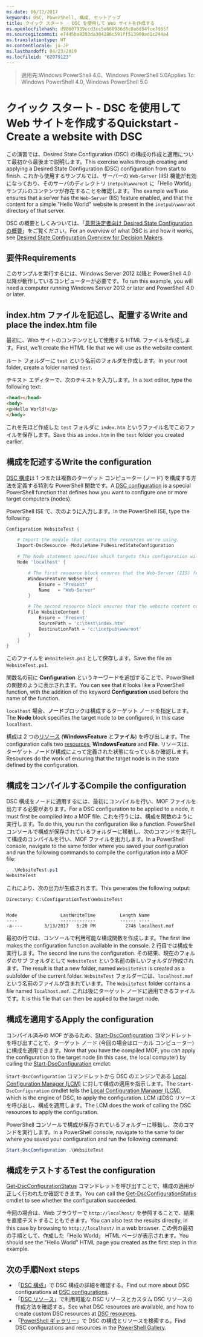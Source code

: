 ```yaml
---
ms.date: 06/12/2017
keywords: DSC, PowerShell, 構成, セットアップ
title: クイック スタート - DSC を使用して Web サイトを作成する
ms.openlocfilehash: d98607939ccd3cc5e660936d8c0a6d54fce7d65f
ms.sourcegitcommit: e7445ba8203da304286c591ff513900ad1c244a4
ms.translationtype: HT
ms.contentlocale: ja-JP
ms.lasthandoff: 04/23/2019
ms.locfileid: "62079123"
---
```

> <span data-ttu-id="60d2c-103">適用先:Windows PowerShell 4.0、Windows PowerShell 5.0</span><span class="sxs-lookup"><span data-stu-id="60d2c-103">Applies To: Windows PowerShell 4.0, Windows PowerShell 5.0</span></span>

# <a name="quickstart---create-a-website-with-dsc"></a><span data-ttu-id="60d2c-104">クイック スタート - DSC を使用して Web サイトを作成する</span><span class="sxs-lookup"><span data-stu-id="60d2c-104">Quickstart - Create a website with DSC</span></span>

<span data-ttu-id="60d2c-105">この演習では、Desired State Configuration (DSC) の構成の作成と適用について最初から最後まで説明します。</span><span class="sxs-lookup"><span data-stu-id="60d2c-105">This exercise walks through creating and applying a Desired State Configuration (DSC) configuration from start to finish.</span></span>
<span data-ttu-id="60d2c-106">これから使用するサンプルでは、サーバーの `Web-Server` (IIS) 機能が有効になっており、そのサーバのディレクトリ `inetpub\wwwroot` に「Hello World」サンプルのコンテンツが存在することを確認します。</span><span class="sxs-lookup"><span data-stu-id="60d2c-106">The example we'll use ensures that a server has the `Web-Server` (IIS) feature enabled, and that the content for a simple "Hello World" website is present in the `inetpub\wwwroot` directory of that server.</span></span>

<span data-ttu-id="60d2c-107">DSC の概要としくみついては、「[意思決定者向け Desired State Configuration の概要](../overview/decisionMaker.md)」をご覧ください。</span><span class="sxs-lookup"><span data-stu-id="60d2c-107">For an overview of what DSC is and how it works, see [Desired State Configuration Overview for Decision Makers](../overview/decisionMaker.md).</span></span>

## <a name="requirements"></a><span data-ttu-id="60d2c-108">要件</span><span class="sxs-lookup"><span data-stu-id="60d2c-108">Requirements</span></span>

<span data-ttu-id="60d2c-109">このサンプルを実行するには、Windows Server 2012 以降と PowerShell 4.0 以降が動作しているコンピューターが必要です。</span><span class="sxs-lookup"><span data-stu-id="60d2c-109">To run this example, you will need a computer running Windows Server 2012 or later and PowerShell 4.0 or later.</span></span>

## <a name="write-and-place-the-indexhtm-file"></a><span data-ttu-id="60d2c-110">index.htm ファイルを記述し、配置する</span><span class="sxs-lookup"><span data-stu-id="60d2c-110">Write and place the index.htm file</span></span>

<span data-ttu-id="60d2c-111">最初に、Web サイトのコンテンツとして使用する HTML ファイルを作成します。</span><span class="sxs-lookup"><span data-stu-id="60d2c-111">First, we'll create the HTML file that we will use as the website content.</span></span>

<span data-ttu-id="60d2c-112">ルート フォルダーに `test` という名前のフォルダを作成します。</span><span class="sxs-lookup"><span data-stu-id="60d2c-112">In your root folder, create a folder named `test`.</span></span>

<span data-ttu-id="60d2c-113">テキスト エディターで、次のテキストを入力します。</span><span class="sxs-lookup"><span data-stu-id="60d2c-113">In a text editor, type the following text:</span></span>

```html
<head></head>
<body>
<p>Hello World!</p>
</body>
```

<span data-ttu-id="60d2c-114">これを先ほど作成した `test` フォルダに `index.htm` というファイル名でこのファイルを保存します。</span><span class="sxs-lookup"><span data-stu-id="60d2c-114">Save this as `index.htm` in the `test` folder you created earlier.</span></span>

## <a name="write-the-configuration"></a><span data-ttu-id="60d2c-115">構成を記述する</span><span class="sxs-lookup"><span data-stu-id="60d2c-115">Write the configuration</span></span>

<span data-ttu-id="60d2c-116">[DSC 構成](../configurations/configurations.md)は 1 つまたは複数のターゲット コンピューター (ノード) を構成する方法を定義する特別な PowerShell 関数です。</span><span class="sxs-lookup"><span data-stu-id="60d2c-116">A [DSC configuration](../configurations/configurations.md) is a special PowerShell function that defines how you want to configure one or more target computers (nodes).</span></span>

<span data-ttu-id="60d2c-117">PowerShell ISE で、次のように入力します。</span><span class="sxs-lookup"><span data-stu-id="60d2c-117">In the PowerShell ISE, type the following:</span></span>

```powershell
Configuration WebsiteTest {

    # Import the module that contains the resources we're using.
    Import-DscResource -ModuleName PsDesiredStateConfiguration

    # The Node statement specifies which targets this configuration will be applied to.
    Node 'localhost' {

        # The first resource block ensures that the Web-Server (IIS) feature is enabled.
        WindowsFeature WebServer {
            Ensure = "Present"
            Name   = "Web-Server"
        }

        # The second resource block ensures that the website content copied to the website root folder.
        File WebsiteContent {
            Ensure = 'Present'
            SourcePath = 'c:\test\index.htm'
            DestinationPath = 'c:\inetpub\wwwroot'
        }
    }
}
```

<span data-ttu-id="60d2c-118">このファイルを `WebsiteTest.ps1` として保存します。</span><span class="sxs-lookup"><span data-stu-id="60d2c-118">Save the file as `WebsiteTest.ps1`.</span></span>

<span data-ttu-id="60d2c-119">関数名の前に **Configuration** というキーワードを追加することで、PowerShell の関数のように表示されます。</span><span class="sxs-lookup"><span data-stu-id="60d2c-119">You can see that it looks like a PowerShell function, with the addition of the keyword **Configuration** used before the name of the function.</span></span>

<span data-ttu-id="60d2c-120">`localhost` 場合、**ノード**ブロックは構成するターゲット ノードを指定します。</span><span class="sxs-lookup"><span data-stu-id="60d2c-120">The **Node** block specifies the target node to be configured, in this case `localhost`.</span></span>

<span data-ttu-id="60d2c-121">構成は 2 つの[リソース](../resources/resources.md) (**WindowsFeature** と**ファイル**) を呼び出します。</span><span class="sxs-lookup"><span data-stu-id="60d2c-121">The configuration calls two [resources](../resources/resources.md), **WindowsFeature** and **File**.</span></span>
<span data-ttu-id="60d2c-122">リソースは、ターゲット ノードが構成によって定義された状態になっているか確認します。</span><span class="sxs-lookup"><span data-stu-id="60d2c-122">Resources do the work of ensuring that the target node is in the state defined by the configuration.</span></span>

## <a name="compile-the-configuration"></a><span data-ttu-id="60d2c-123">構成をコンパイルする</span><span class="sxs-lookup"><span data-stu-id="60d2c-123">Compile the configuration</span></span>

<span data-ttu-id="60d2c-124">DSC 構成をノードに適用するには、最初にコンパイルを行い、MOF ファイルを出力する必要があります。</span><span class="sxs-lookup"><span data-stu-id="60d2c-124">For a DSC configuration to be applied to a node, it must first be compiled into a MOF file.</span></span>
<span data-ttu-id="60d2c-125">これを行うには、構成を関数のように実行します。</span><span class="sxs-lookup"><span data-stu-id="60d2c-125">To do this, you run the configuration like a function.</span></span>
<span data-ttu-id="60d2c-126">PowerShell コンソールで構成が保存されているフォルダーに移動し、次のコマンドを実行して構成のコンパイルを行い、MOF ファイルを出力します。</span><span class="sxs-lookup"><span data-stu-id="60d2c-126">In a PowerShell console, navigate to the same folder where you saved your configuration and run the following commands to compile the configuration into a MOF file:</span></span>

```powershell
. .\WebsiteTest.ps1
WebsiteTest
```

<span data-ttu-id="60d2c-127">これにより、次の出力が生成されます。</span><span class="sxs-lookup"><span data-stu-id="60d2c-127">This generates the following output:</span></span>

```
Directory: C:\ConfigurationTest\WebsiteTest


Mode                LastWriteTime         Length Name
----                -------------         ------ ----
-a----        3/13/2017   5:20 PM           2746 localhost.mof
```

<span data-ttu-id="60d2c-128">最初の行では、コンソールで利用可能な構成関数を作成します。</span><span class="sxs-lookup"><span data-stu-id="60d2c-128">The first line makes the configuration function available in the console.</span></span>
<span data-ttu-id="60d2c-129">2 行目では構成を実行します。</span><span class="sxs-lookup"><span data-stu-id="60d2c-129">The second line runs the configuration.</span></span>
<span data-ttu-id="60d2c-130">その結果、現在のフォルダのサブ フォルダとして `WebsiteTest` という名前の新しいフォルダが作成されます。</span><span class="sxs-lookup"><span data-stu-id="60d2c-130">The result is that a new folder, named `WebsiteTest` is created as a subfolder of the current folder.</span></span>
<span data-ttu-id="60d2c-131">`WebsiteTest` フォルダーには、`localhost.mof` という名前のファイルが含まれています。</span><span class="sxs-lookup"><span data-stu-id="60d2c-131">The `WebsiteTest` folder contains a file named `localhost.mof`.</span></span>
<span data-ttu-id="60d2c-132">これは後にターゲット ノードに適用できるファイルです。</span><span class="sxs-lookup"><span data-stu-id="60d2c-132">It is this file that can then be applied to the target node.</span></span>

## <a name="apply-the-configuration"></a><span data-ttu-id="60d2c-133">構成を適用する</span><span class="sxs-lookup"><span data-stu-id="60d2c-133">Apply the configuration</span></span>

<span data-ttu-id="60d2c-134">コンパイル済みの MOF があるため、[Start-DscConfiguration](/powershell/module/psdesiredstateconfiguration/start-dscconfiguration) コマンドレットを呼び出すことで、ターゲット ノード (今回の場合はローカル コンピューター) に構成を適用できます。</span><span class="sxs-lookup"><span data-stu-id="60d2c-134">Now that you have the compiled MOF, you can apply the configuration to the target node (in this case, the local computer) by calling the [Start-DscConfiguration](/powershell/module/psdesiredstateconfiguration/start-dscconfiguration) cmdlet.</span></span>

<span data-ttu-id="60d2c-135">`Start-DscConfiguration` コマンドレットから DSC のエンジンである [Local Configuration Manager (LCM)](../managing-nodes/metaConfig.md) に対して構成の適用を指示します。</span><span class="sxs-lookup"><span data-stu-id="60d2c-135">The `Start-DscConfiguration` cmdlet tells the [Local Configuration Manager (LCM)](../managing-nodes/metaConfig.md), which is the engine of DSC, to apply the configuration.</span></span>
<span data-ttu-id="60d2c-136">LCM はDSC リソースを呼び出し、構成を適用します。</span><span class="sxs-lookup"><span data-stu-id="60d2c-136">The LCM does the work of calling the DSC resources to apply the configuration.</span></span>

<span data-ttu-id="60d2c-137">PowerShell コンソールで構成が保存されているフォルダーに移動し、次のコマンドを実行します。</span><span class="sxs-lookup"><span data-stu-id="60d2c-137">In a PowerShell console, navigate to the same folder where you saved your configuration and run the following command:</span></span>

```powershell
Start-DscConfiguration .\WebsiteTest
```

## <a name="test-the-configuration"></a><span data-ttu-id="60d2c-138">構成をテストする</span><span class="sxs-lookup"><span data-stu-id="60d2c-138">Test the configuration</span></span>

<span data-ttu-id="60d2c-139">[Get-DscConfigurationStatus](/powershell/module/psdesiredstateconfiguration/get-dscconfigurationstatus) コマンドレットを呼び出すことで、構成の適用が正しく行われたか確認できます。</span><span class="sxs-lookup"><span data-stu-id="60d2c-139">You can call the [Get-DscConfigurationStatus](/powershell/module/psdesiredstateconfiguration/get-dscconfigurationstatus) cmdlet to see whether the configuration succeeded.</span></span>

<span data-ttu-id="60d2c-140">今回の場合は、Web ブラウザーで `http://localhost/` を参照することで、結果を直接テストすることもできます。</span><span class="sxs-lookup"><span data-stu-id="60d2c-140">You can also test the results directly, in this case by browsing to `http://localhost/` in a web browser.</span></span>
<span data-ttu-id="60d2c-141">この例の最初の手順として、作成した「Hello World」 HTML ページが表示されます。</span><span class="sxs-lookup"><span data-stu-id="60d2c-141">You should see the "Hello World" HTML page you created as the first step in this example.</span></span>

## <a name="next-steps"></a><span data-ttu-id="60d2c-142">次の手順</span><span class="sxs-lookup"><span data-stu-id="60d2c-142">Next steps</span></span>

- <span data-ttu-id="60d2c-143">「[DSC 構成](../configurations/configurations.md)」で DSC 構成の詳細を確認する。</span><span class="sxs-lookup"><span data-stu-id="60d2c-143">Find out more about DSC configurations at [DSC configurations](../configurations/configurations.md).</span></span>
- <span data-ttu-id="60d2c-144">「[DSC リソース](../resources/resources.md)」で利用可能な DSC リソースとカスタム DSC リソースの作成方法を確認する。</span><span class="sxs-lookup"><span data-stu-id="60d2c-144">See what DSC resources are available, and how to create custom DSC resources at [DSC resources](../resources/resources.md).</span></span>
- <span data-ttu-id="60d2c-145">「[PowerShell ギャラリー](https://www.powershellgallery.com/)」で DSC の構成とリソースを検索する。</span><span class="sxs-lookup"><span data-stu-id="60d2c-145">Find DSC configurations and resources in the [PowerShell Gallery](https://www.powershellgallery.com/).</span></span>
